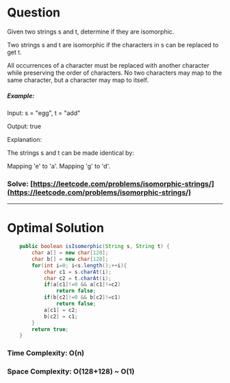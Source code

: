 # Question

Given two strings s and t, determine if they are isomorphic.

Two strings s and t are isomorphic if the characters in s can be replaced to get t.

All occurrences of a character must be replaced with another character while preserving the order of characters. No two characters may map to the same character, but a character may map to itself.



##### Example:

Input: s = "egg", t = "add"

Output: true

Explanation:

The strings s and t can be made identical by:

Mapping 'e' to 'a'.
Mapping 'g' to 'd'.



### Solve: [https://leetcode.com/problems/isomorphic-strings/](https://leetcode.com/problems/isomorphic-strings/)

***

# Optimal Solution
        

``` java
    public boolean isIsomorphic(String s, String t) {
        char a[] = new char[128];
        char b[] = new char[128];
        for(int i=0; i<s.length();++i){
            char c1 = s.charAt(i);
            char c2 = t.charAt(i);
            if(a[c1]!=0 && a[c1]!=c2)
                return false;
            if(b[c2]!=0 && b[c2]!=c1)
                return false;
            a[c1] = c2;
            b[c2] = c1;
        }
        return true;
    }
```

### Time Complexity: O(n) 
### Space Complexity: O(128+128) ~ O(1)